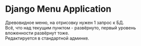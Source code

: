 # Django Menu Application

Древовидное меню, на отрисовку нужен 1 запрос к БД. <br/>
Всё, что над текущим пунктом - развёрнуто, первый уровень вложенности развёрнут тоже.<br/>
Редактируется в стандартной админке.
